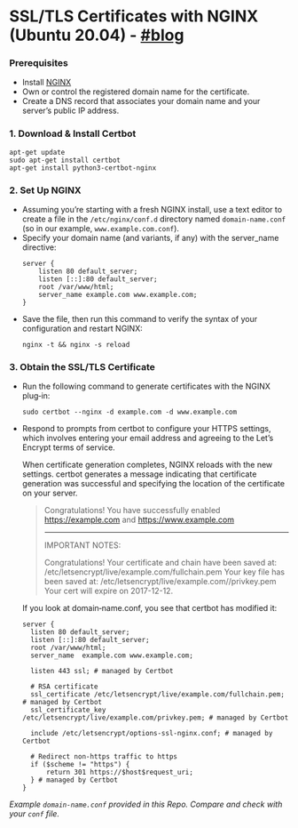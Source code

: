 # SSL/TLS Certificates with NGINX (Ubuntu 20.04) - [#blog](https://www.nginx.com/blog/using-free-ssltls-certificates-from-lets-encrypt-with-nginx/#Prerequisites)

### Prerequisites
- Install [NGINX](https://docs.nginx.com/nginx/admin-guide/installing-nginx/installing-nginx-open-source/)
- Own or control the registered domain name for the certificate.
- Create a DNS record that associates your domain name and your server’s public IP address.

### 1. Download & Install Certbot
```
apt-get update
sudo apt-get install certbot
apt-get install python3-certbot-nginx
```

### 2. Set Up NGINX
- Assuming you’re starting with a fresh NGINX install, use a text editor to create a file in the `/etc/nginx/conf.d` directory named `domain‑name.conf` (so in our example, `www.example.com.conf`).
- Specify your domain name (and variants, if any) with the server_name directive:
  ```
  server {
      listen 80 default_server;
      listen [::]:80 default_server;
      root /var/www/html;
      server_name example.com www.example.com;
  }
  ```
- Save the file, then run this command to verify the syntax of your configuration and restart NGINX:
  ```
  nginx -t && nginx -s reload
  ```

### 3. Obtain the SSL/TLS Certificate
- Run the following command to generate certificates with the NGINX plug‑in:
  ```
  sudo certbot --nginx -d example.com -d www.example.com
  ```
- Respond to prompts from certbot to configure your HTTPS settings, which involves entering your email address and agreeing to the Let’s Encrypt terms of service.

  When certificate generation completes, NGINX reloads with the new settings. certbot generates a message indicating that certificate generation was successful and specifying the location of the certificate on your server.

  > Congratulations! You have successfully enabled https://example.com and https://www.example.com 
  > 
  > -------------------------------------------------------------------------------------
  > IMPORTANT NOTES: 
  > 
  > Congratulations! Your certificate and chain have been saved at: 
  > /etc/letsencrypt/live/example.com/fullchain.pem 
  > Your key file has been saved at: 
  > /etc/letsencrypt/live/example.com//privkey.pem
  > Your cert will expire on 2017-12-12.

  If you look at domain‑name.conf, you see that certbot has modified it:
  ```
  server {
    listen 80 default_server;
    listen [::]:80 default_server;
    root /var/www/html;
    server_name  example.com www.example.com;

    listen 443 ssl; # managed by Certbot

    # RSA certificate
    ssl_certificate /etc/letsencrypt/live/example.com/fullchain.pem; # managed by Certbot
    ssl_certificate_key /etc/letsencrypt/live/example.com/privkey.pem; # managed by Certbot

    include /etc/letsencrypt/options-ssl-nginx.conf; # managed by Certbot

    # Redirect non-https traffic to https
    if ($scheme != "https") {
        return 301 https://$host$request_uri;
    } # managed by Certbot
  }
  ```

_Example `domain‑name.conf` provided in this Repo. Compare and check with your `conf` file._
